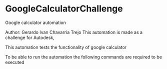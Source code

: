 # GoogleCalculatorChallenge
Google calculator automation


Author: Gerardo Ivan Chavarria Trejo
This automation is made as a challenge for Autodesk,

This automation tests the functionality of google calculator

To be able to run the automation the following commands are required to be executed